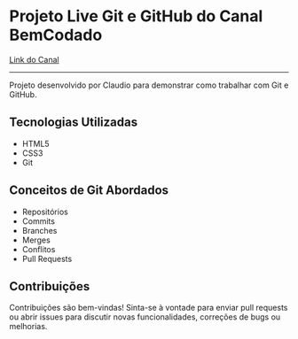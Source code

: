 # Projeto Live Git e GitHub do Canal BemCodado

[Link do Canal](https://www.youtube.com/channel/UCzF6Vl73Gs_-rYw1r37By9Q)

---

Projeto desenvolvido por Claudio para demonstrar como trabalhar com Git e GitHub.

## Tecnologias Utilizadas

- HTML5
- CSS3
- Git

## Conceitos de Git Abordados

- Repositórios
- Commits
- Branches
- Merges
- Conflitos
- Pull Requests

## Contribuições

Contribuições são bem-vindas! Sinta-se à vontade para enviar pull requests ou abrir issues para discutir novas funcionalidades, correções de bugs ou melhorias.
